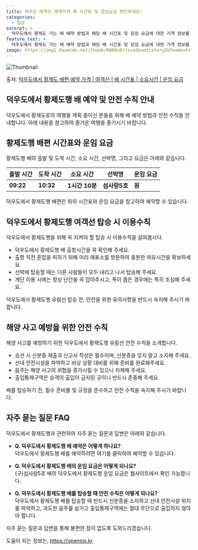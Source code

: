 ```yaml
---
title: 덕우도 여객선 예약가격 배 시간표 및 운임요금 확인하세요!
categories:
  - 일상
excerpt: >
  덕우도에서 황제도 가는 배 예약 방법과 해당 배 시간표 및 운임 요금에 대한 가격 정보를 안내 드리겠습니다. 안전하고 재밋는 황제도행 여행을 위해 아래 정보 참고하시기 바랍니다. 황제도행 배편 예약하기 👈 클릭덕우도에서 황제도행 배 시간표출발 시간도착 시간소요 시간선박명요금09:2210:321시간 10분(구)섬사랑5호.원황제도행 배편 예약하기 👈 클릭덕우도에서 황제도행 여객선 탑승 시 이용수칙덕우도에서 황제도행을 위해 꼭 지켜야 할 탑승 시 이용수칙을 살펴봅시다. 중요한 내용 1) 덕우도에서 황제도행 배 출항시간을 꼭 확인해 주세요. 2) 출항 직전 혼잡을 피하기 위해 미리 매표소를 방문하여 충분한 여유시간을 확보하세요. 3) 선박에 탑승할 때는 다른 사람들이 모두 내리고 나서 탑승해 주세요. 4) 계단..
feature_text: >
  덕우도에서 황제도 가는 배 예약 방법과 해당 배 시간표 및 운임 요금에 대한 가격 정보를 안내 드리겠습니다. 안전하고 재밋는 황제도행 여행을 위해 아래 정보 참고하시기 바랍니다. 황제도행 배편 예약하기 👈 클릭덕우도에서 황제도행 배 시간표출발 시간도착 시간소요 시간선박명요금09:2210:321시간 10분(구)섬사랑5호.원황제도행 배편 예약하기 👈 클릭덕우도에서 황제도행 여객선 탑승 시 이용수칙덕우도에서 황제도행을 위해 꼭 지켜야 할 탑승 시 이용수칙을 살펴봅시다. 중요한 내용 1) 덕우도에서 황제도행 배 출항시간을 꼭 확인해 주세요. 2) 출항 직전 혼잡을 피하기 위해 미리 매표소를 방문하여 충분한 여유시간을 확보하세요. 3) 선박에 탑승할 때는 다른 사람들이 모두 내리고 나서 탑승해 주세요. 4) 계단..
image: https://img1.daumcdn.net/thumb/R800x0/?scode=mtistory2&fname=https%3A%2F%2Fblog.kakaocdn.net%2Fdn%2FqO8RA%2FbtsHA2v51js%2FpQlcpCQgZoIvYL22zFQqPK%2Fimg.webp
---
```


![Thumbnail](https://img1.daumcdn.net/thumb/R800x0/?scode=mtistory2&fname=https%3A%2F%2Fblog.kakaocdn.net%2Fdn%2FqO8RA%2FbtsHA2v51js%2FpQlcpCQgZoIvYL22zFQqPK%2Fimg.webp)

<p>출처: <a href="https://opensis.kr/entry/%EB%8D%95%EC%9A%B0%EB%8F%84%EC%97%90%EC%84%9C-%ED%99%A9%EC%A0%9C%EB%8F%84-%EB%B0%B0%ED%8E%B8-%EC%98%88%EC%95%BD-%EA%B0%80%EA%B2%A9-%EC%97%AC%EA%B0%9D%EC%84%A0-%EB%B0%B0-%EC%8B%9C%EA%B0%84%ED%91%9C-%EC%86%8C%EC%9A%94%EC%8B%9C%EA%B0%84-%EC%9A%B4%EC%9E%84-%EC%9A%94%EA%B8%88" rel="dofollow">덕우도에서 황제도 배편 예약 가격 | 여객선 | 배 시간표 | 소요시간 | 운임 요금</a> </p>

## 덕우도에서 황제도행 배 예약 및 안전 수칙 안내

덕우도에서 황제도로의 여행을 계획 중이신 분들을 위해 배 예약 방법과 안전 수칙을 안내합니다. 아래 내용을 참고하여 즐거운 여행을 즐기시기
바랍니다.

## **황제도행 배편 시간표와 운임 요금**

황제도행 배의 출발 및 도착 시간, 소요 시간, 선박명, 그리고 요금은 아래와 같습니다.

**출발 시간** | **도착 시간** | **소요 시간** | **선박명** | **운임 요금**  
---|---|---|---|---  
**09:22** | **10:32** | **1시간 10분** | **섬사랑5호** | **원**  
  
덕우도에서 황제도행 배편은 위의 시간표와 운임 요금을 참고하여 예약할 수 있습니다.

## **덕우도에서 황제도행 여객선 탑승 시 이용수칙**

덕우도에서 황제도행을 위해 꼭 지켜야 할 탑승 시 이용수칙을 살펴봅시다.

  * 덕우도에서 황제도행 배 출항시간을 꼭 확인해 주세요.
  * 출항 직전 혼잡을 피하기 위해 미리 매표소를 방문하여 충분한 여유시간을 확보하세요.
  * 선박에 탑승할 때는 다른 사람들이 모두 내리고 나서 탑승해 주세요.
  * 계단 이용 시에는 항상 난간을 꼭 잡아주시고, 폭이 좁은 경우에는 특히 조심해 주세요.

덕우도에서 황제도행 유람선 탑승 전, 안전을 위한 유의사항을 반드시 숙지해 주시기 바랍니다.

## **해양 사고 예방을 위한 안전 수칙**

해양 사고를 예방하기 위한 덕우도에서 황제도행 유람선 안전 수칙을 소개합니다.

  * 승선 시 신분증 제출과 신고서 작성은 필수이며, 신분증을 잊지 말고 소지해 주세요.
  * 선내 안전시설을 파악하고 비상 상황 대비를 위해 준비를 완료해주세요.
  * 음주는 해양 사고의 위험을 증가시킬 수 있으니 자제해 주세요.
  * 출입통제구역은 승객의 출입이 금지된 곳이니 반드시 존중해 주세요.

배를 탑승하기 전, 필수 준비물 및 규정을 준수하고 안전 수칙을 숙지해 주시기 바랍니다.

## **자주 묻는 질문 FAQ**

덕우도에서 황제도행과 관련하여 자주 묻는 질문과 답변은 아래와 같습니다.

  * **Q. 덕우도에서 황제도행 배 예약은 어떻게 하나요?**  
덕우도에서 황제도행 배를 예약하려면 여기를 클릭하여 예약할 수 있습니다.

  * **Q. 덕우도에서 황제도행 배의 운임 요금은 어떻게 되나요?**  
(구)섬사랑5호 배의 덕우도에서 황제도행 운임 요금은 웹사이트에서 확인 가능합니다.

  * **Q. 덕우도에서 황제도행 배를 탑승할 때 안전 수칙은 어떻게 되나요?**  
덕우도에서 황제도행 배를 탑승할 때 반드시 신분증을 소지하고 선내 안전시설 위치를 파악하고, 과도한 음주를 삼가고 출입통제구역에는 절대
무단으로 출입하지 않아야 합니다.

자주 묻는 질문과 답변을 통해 불편한 점이 없도록 도와드리겠습니다.



 

도움이 되는 정보는, <a href="https://opensis.kr" rel="dofollow">https://opensis.kr</a>


